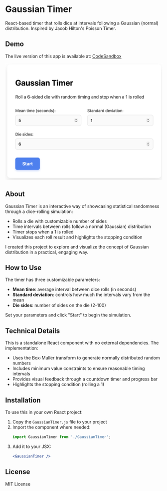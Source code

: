 # Gaussian Timer

React-based timer that rolls dice at intervals following a Gaussian (normal) distribution. Inspired by Jacob Hilton's Poisson Timer.

## Demo

The live version of this app is available at: [CodeSandbox](https://ph8czf.csb.app)

![Gaussian Timer Screenshot](/screenshot.png)

## About

Gaussian Timer is an interactive way of showcasing statistical randomness through a dice-rolling simulation:

- Rolls a die with customizable number of sides
- Time intervals between rolls follow a normal (Gaussian) distribution
- Timer stops when a 1 is rolled
- Visualizes each roll result and highlights the stopping condition

I created this project to explore and visualize the concept of Gaussian distribution in a practical, engaging way.

## How to Use

The timer has three customizable parameters:

- **Mean time**: average interval between dice rolls (in seconds)
- **Standard deviation**: controls how much the intervals vary from the mean
- **Die sides**: number of sides on the die (2-100)

Set your parameters and click "Start" to begin the simulation.

## Technical Details

This is a standalone React component with no external dependencies. The implementation:

- Uses the Box-Muller transform to generate normally distributed random numbers
- Includes minimum value constraints to ensure reasonable timing intervals
- Provides visual feedback through a countdown timer and progress bar
- Highlights the stopping condition (rolling a 1)

## Installation

To use this in your own React project:

1. Copy the `GaussianTimer.js` file to your project
2. Import the component where needed:
   ```jsx
   import GaussianTimer from './GaussianTimer';
   ```
3. Add it to your JSX:
   ```jsx
   <GaussianTimer />
   ```

## License

MIT License